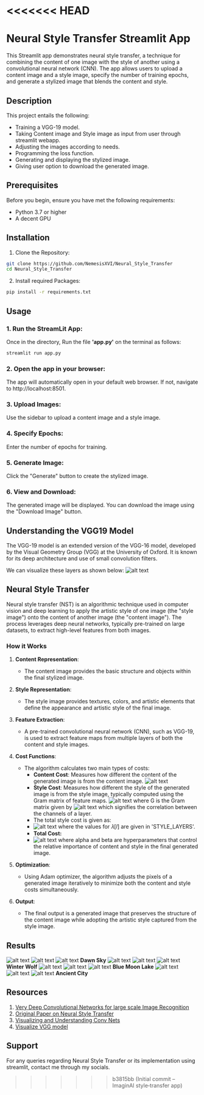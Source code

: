 <<<<<<< HEAD
=======
# Neural Style Transfer Streamlit App

This Streamlit app demonstrates neural style transfer, a technique for combining the content of one image with the style of another using a convolutional neural network (CNN). The app allows users to upload a content image and a style image, specify the number of training epochs, and generate a stylized image that blends the content and style.

## Description
This project entails the following:
- Training a VGG-19 model.
- Taking Content image and Style image as input from user through streamlit webapp.
- Adjusting the images according to needs.
- Programming the loss function.
- Generating and displaying the stylized image.
- Giving user option to download the generated image.

## Prerequisites
Before you begin, ensure you have met the following requirements:
- Python 3.7 or higher
- A decent GPU

## Installation
1. Clone the Repository:
```bash
git clone https://github.com/NemesisXVI/Neural_Style_Transfer
cd Neural_Style_Transfer
```
2. Install required Packages:
```bash
pip install -r requirements.txt
```

## Usage
### 1. Run the StreamLit App:

Once in the directory,
Run the file **'app.py'** on the terminal as follows:
```python
streamlit run app.py
```

### 2. Open the app in your browser:

The app will automatically open in your default web browser. If not, navigate to http://localhost:8501.

### 3. Upload Images:

Use the sidebar to upload a content image and a style image.

### 4. Specify Epochs:

Enter the number of epochs for training.

### 5. Generate Image:

Click the "Generate" button to create the stylized image.

### 6. View and Download:

The generated image will be displayed. You can download the image using the "Download Image" button.

## Understanding the VGG19 Model
The VGG-19 model is an extended version of the VGG-16 model, developed by the Visual Geometry Group (VGG) at the University of Oxford. 
It is known for its deep architecture and use of small convolution filters.


We can visualize these layers as shown below:
![alt text](images/VGG19-layers.png)

## Neural Style Transfer

Neural style transfer (NST) is an algorithmic technique used in computer vision and deep learning to apply the artistic style of one image (the "style image") onto the content of another image (the "content image"). The process leverages deep neural networks, typically pre-trained on large datasets, to extract high-level features from both images.

### How it Works

1. **Content Representation**: 
   - The content image provides the basic structure and objects within the final stylized image.
   
2. **Style Representation**: 
   - The style image provides textures, colors, and artistic elements that define the appearance and artistic style of the final image.
   
3. **Feature Extraction**: 
   - A pre-trained convolutional neural network (CNN), such as VGG-19, is used to extract feature maps from multiple layers of both the content and style images.
   
4. **Cost Functions**: 
   - The algorithm calculates two main types of costs:
     - **Content Cost**: Measures how different the content of the generated image is from the content image.
     ![alt text](images/J_content.png)
     - **Style Cost**: Measures how different the style of the generated image is from the style image, typically computed using the Gram matrix of feature maps.
     ![alt text](images/J_style.png) where G is the Gram matrix given by
     ![alt text](images/gram.png) which signifies the correlation between the channels of a layer.
     - The total style cost is given as:
     - ![alt text](images/J_style_total.png) where the values for  𝜆[𝑙]
  are given in 'STYLE_LAYERS'.
     - **Total Cost:** 
     - ![alt text](images/Total_Loss%20Function.png) where alpha and beta are hyperparameters that control the relative importance of content and style in the final generated image.
    
   
5. **Optimization**: 
   - Using Adam optimizer, the algorithm adjusts the pixels of a generated image iteratively to minimize both the content and style costs simultaneously.
   
6. **Output**: 
   - The final output is a generated image that preserves the structure of the content image while adopting the artistic style captured from the style image.

## Results
![alt text](images/Content_Images/Dawn_Sky.jpg) 
![alt text](images/Style_Images/starry_night.jpg)
![alt text](images/Generated_Images/Dawn_Sky_masked.jpg)
**Dawn Sky** 
![alt text](images/Content_Images/winter-wolf.jpg)
![alt text](images/Style_Images/metals/silver_plate.jpg)
![alt text](images/Generated_Images/WinterWolf-Masked.jpg)
**Winter Wolf**
![alt text](images/Content_Images/blue-moon-lake.jpg)
![alt text](images/Style_Images/red-canna.jpg)
![alt text](images/Generated_Images/blue_moon_lake_1-1_at_iteration_50.jpg)
**Blue Moon Lake**
![alt text](images/Content_Images/ancient_city.jpg)
![alt text](images/Style_Images/blue_swirls.jpg)
![alt text](images/Generated_Images/ancient_city_multiscale.jpg)
**Ancient City**


## Resources
1. [Very Deep Convolutional Networks for large scale Image Recognition](https://acrobat.adobe.com/id/urn:aaid:sc:AP:de451fd0-7190-4bfa-bbb6-53a5e73b171d)
2. [Original Paper on Neural Style Transfer](https://acrobat.adobe.com/id/urn:aaid:sc:AP:e8273893-6068-4d2e-91cb-ef1a90583e23)
3. [Visualizing and Understanding Conv Nets](https://acrobat.adobe.com/id/urn:aaid:sc:AP:d7d4b83c-393a-40fd-bb61-1ef54c79153a)
4. [Visualize VGG model](https://www.youtube.com/watch?v=RNnKtNrsrmg&ab_channel=DenisDmitriev)

## Support
For any queries regarding Neural Style Transfer or its implementation using streamlit, contact me through my socials.
>>>>>>> b3815bb (Initial commit – ImaginAI style‑transfer app)

